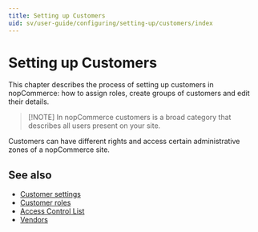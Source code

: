 ```yaml
---
title: Setting up Customers
uid: sv/user-guide/configuring/setting-up/customers/index
---
```


# Setting up Customers

This chapter describes the process of setting up customers in nopCommerce: how to assign roles, create groups of customers and edit their details.

> [!NOTE] In nopCommerce customers is a broad category that describes all users present on your site.

Customers can have different rights and access certain administrative zones of a nopCommerce site.

## See also

- [Customer settings](xref:sv/user-guide/configuring/setting-up/customers/settings)
- [Customer roles](xref:sv/user-guide/configuring/setting-up/customers/customer-roles)
- [Access Control List](xref:sv/user-guide/configuring/setting-up/customers/acl)
- [Vendors](xref:sv/user-guide/configuring/setting-up/customers/vendors/index)